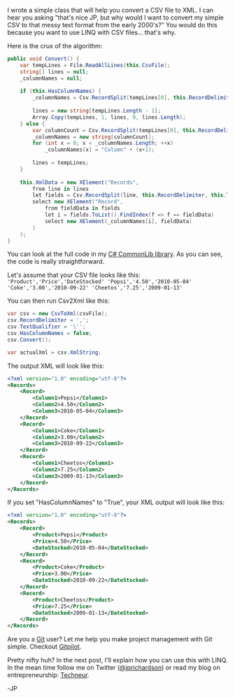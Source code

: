 <!--
author: JP Richardson
publish: Thu Oct 07 2010 15:44:33 GMT-0500 (CDT)
status: publish
type: post
link: https://procbits.wordpress.com/2010/10/07/convert-a-csv-to-xml-using-c/
tags: C#
slug: 2010/10/07/convert-a-csv-to-xml-using-c
title: Convert a CSV to XML using C#
-->



I wrote a simple class that will help you convert a CSV file to XML. I
can hear you asking "that's nice JP, but why would I want to convert my
simple CSV to that messy text format from the early 2000's?" You would
do this because you want to use LINQ with CSV files... that's why.

Here is the crux of the algorithm:

```csharp
public void Convert() {
    var tempLines = File.ReadAllLines(this.CsvFile);
    string[] lines = null;
    _columnNames = null;
    
    if (this.HasColumnNames) {
        _columnNames = Csv.RecordSplit(tempLines[0], this.RecordDelimiter, this.TextQualifier);
    
        lines = new string[tempLines.Length - 1];
        Array.Copy(tempLines, 1, lines, 0, lines.Length);
    } else {
        var columnCount = Csv.RecordSplit(tempLines[0], this.RecordDelimiter, this.TextQualifier).Length;
        _columnNames = new string[columnCount];
        for (int x = 0; x < _columnNames.Length; ++x)
            _columnNames[x] = "Column" + (x+1);
    
        lines = tempLines;
    }
    
    this.XmlData = new XElement("Records",
        from line in lines
        let fields = Csv.RecordSplit(line, this.RecordDelimiter, this.TextQualifier)
        select new XElement("Record",
            from fieldData in fields
            let i = fields.ToList().FindIndex(f => f == fieldData)
            select new XElement(_columnNames[i], fieldData)
        )
    );
}
```

You can look at the full code in my [C\# CommonLib
library](http://github.com/jprichardson/CommonLib/blob/master/CommonLib/Data/Csv/CsvToXml.cs).
As you can see, the code is really straightforward.

Let's assume that your CSV file looks like this:
` 'Product','Price','DateStocked' 'Pepsi','4.50','2010-05-04' 'Coke','3.00','2010-09-22' 'Cheetos','7.25','2009-01-13'`

You can then run Csv2Xml like this:

```csharp
var csv = new CsvToXml(csvFile);
csv.RecordDelimiter = ','; 
csv.TextQualifier = '\'';
csv.HasColumnNames = false;
csv.Convert();

var actualXml = csv.XmlString;
```

The output XML will look like this:

```xml
<?xml version="1.0" encoding="utf-8"?>
<Records>
    <Record>
        <Column1>Pepsi</Column1>
        <Column2>4.50</Column2>
        <Column3>2010-05-04</Column3>
    </Record>
    <Record>
        <Column1>Coke</Column1>
        <Column2>3.00</Column2>
        <Column3>2010-09-22</Column3>
    </Record>
    <Record>
        <Column1>Cheetos</Column1>
        <Column2>7.25</Column2>
        <Column3>2009-01-13</Column3>
    </Record>
</Records>
```

If you set "HasColumnNames" to "True", your XML output will look like
this:

```xml
<?xml version="1.0" encoding="utf-8"?>
<Records>
    <Record>
        <Product>Pepsi</Product>
        <Price>4.50</Price>
        <DateStocked>2010-05-04</DateStocked>
    </Record>
    <Record>
        <Product>Coke</Product>
        <Price>3.00</Price>
        <DateStocked>2010-09-22</DateStocked>
    </Record>
    <Record>
        <Product>Cheetos</Product>
        <Price>7.25</Price>
        <DateStocked>2009-01-13</DateStocked>
    </Record>
</Records>
```

Are you a [Git](http://gitpilot.com) user? Let me help you make project
management with Git simple. Checkout [Gitpilot](http://gitpilot.com).

Pretty nifty huh? In the next post, I'll explain how you can use this
with LINQ. In the mean time follow me on Twitter
([@jprichardson](http://twitter.com/jprichardson)) or read my blog on
entrepreneurship: [Techneur](http://techneur.com).

-JP
